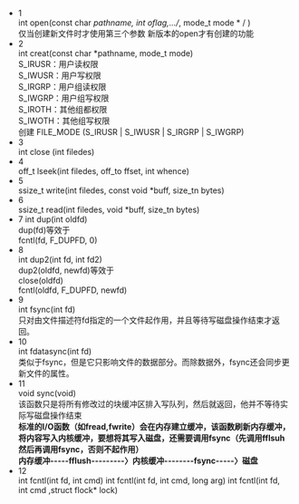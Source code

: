 *  1  
int open(const char *pathname, int oflag,.../*, mode_t mode * / )  
仅当创建新文件时才使用第三个参数
新版本的open才有创建的功能
*  2  
int creat(const char *pathname, mode_t mode)  
S_IRUSR：用户读权限  
S_IWUSR：用户写权限  
S_IRGRP：用户组读权限  
S_IWGRP：用户组写权限  
S_IROTH：其他组都权限  
S_IWOTH：其他组写权限  
创建 FILE_MODE (S_IRUSR | S_IWUSR | S_IRGRP | S_IWGRP)
*  3  
int close (int filedes)  
*  4  
off_t lseek(int filedes, off_to ffset, int whence)  
*  5  
ssize_t write(int filedes, const void *buff, size_tn bytes)  
*  6  
ssize_t read(int filedes, void *buff, size_tn bytes)  
*  7
int dup(int oldfd)  
dup(fd)等效于   
fcntl(fd, F_DUPFD, 0)  
*  8  
int dup2(int fd, int fd2)  
dup2(oldfd, newfd)等效于   
close(oldfd)  
fcntl(oldfd, F_DUPFD, newfd)  
*  9  
int fsync(int fd)  
只对由文件描述符fd指定的一个文件起作用，并且等待写磁盘操作结束才返回。
*  10  
int fdatasync(int fd)  
类似于fsync，但是它只影响文件的数据部分。而除数据外，fsync还会同步更新文件的属性。
* 11  
void sync(void)  
该函数只是将所有修改过的块缓冲区排入写队列，然后就返回，他并不等待实际写磁盘操作结束  
**标准的I/O函数（如fread,fwrite）会在内存建立缓冲，该函数刷新内存缓冲，将内容写入内核缓冲，要想将其写入磁盘，还需要调用fsync（先调用fflsuh然后再调用fsync，否则不起作用）  
内存缓冲-----fflush---------〉内核缓冲--------fsync-----〉磁盘**
* 12  
int fcntl(int fd, int cmd)
int fcntl(int fd, int cmd, long arg)
int fcntl(int fd, int cmd ,struct flock* lock)
